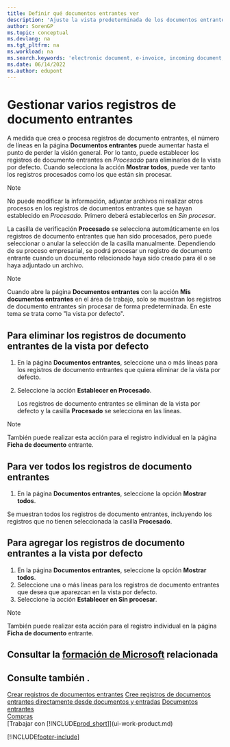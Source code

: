```yaml
---
title: Definir qué documentos entrantes ver
description: 'Ajuste la vista predeterminada de los documentos entrantes, como facturas electrónicas, para mejorar el resumen de registros procesados y sin procesar.'
author: SorenGP
ms.topic: conceptual
ms.devlang: na
ms.tgt_pltfrm: na
ms.workload: na
ms.search.keywords: 'electronic document, e-invoice, incoming document, OCR, ecommerce, document exchange, import invoice'
ms.date: 06/14/2022
ms.author: edupont
---
```

# <a name="manage-many-incoming-document-records"></a><a name="manage-many-incoming-document-records"></a><a name="manage-many-incoming-document-records"></a>Gestionar varios registros de documento entrantes

A medida que crea o procesa registros de documento entrantes, el número de líneas en la página **Documentos entrantes** puede aumentar hasta el punto de perder la visión general. Por lo tanto, puede establecer los registros de documento entrantes en *Procesado* para eliminarlos de la vista por defecto. Cuando selecciona la acción **Mostrar todos**, puede ver tanto los registros procesados como los que están sin procesar.

> [!NOTE]  
> No puede modificar la información, adjuntar archivos ni realizar otros procesos en los registros de documentos entrantes que se hayan establecido en *Procesado*. Primero deberá establecerlos en *Sin procesar*.

La casilla de verificación **Procesado** se selecciona automáticamente en los registros de documento entrantes que han sido procesados, pero puede seleccionar o anular la selección de la casilla manualmente. Dependiendo de su proceso empresarial, se podrá procesar un registro de documento entrante cuando un documento relacionado haya sido creado para él o se haya adjuntado un archivo.

> [!NOTE]  
> Cuando abre la página **Documentos entrantes** con la acción **Mis documentos entrantes** en el área de trabajo, solo se muestran los registros de documento entrantes sin procesar de forma predeterminada. En este tema se trata como "la vista por defecto".

## <a name="to-remove-incoming-document-records-from-the-default-view"></a><a name="to-remove-incoming-document-records-from-the-default-view"></a><a name="to-remove-incoming-document-records-from-the-default-view"></a>Para eliminar los registros de documento entrantes de la vista por defecto

1. En la página **Documentos entrantes**, seleccione una o más líneas para los registros de documento entrantes que quiera eliminar de la vista por defecto.
2. Seleccione la acción **Establecer en Procesado**.

    Los registros de documento entrantes se eliminan de la vista por defecto y la casilla **Procesado** se selecciona en las líneas.

> [!NOTE]  
> También puede realizar esta acción para el registro individual en la página **Ficha de documento** entrante.

## <a name="to-view-all-incoming-document-records"></a><a name="to-view-all-incoming-document-records"></a><a name="to-view-all-incoming-document-records"></a>Para ver todos los registros de documento entrantes

1. En la página **Documentos entrantes**, seleccione la opción **Mostrar todos**.

Se muestran todos los registros de documento entrantes, incluyendo los registros que no tienen seleccionada la casilla **Procesado**.

## <a name="to-add-incoming-document-records-to-the-default-view"></a><a name="to-add-incoming-document-records-to-the-default-view"></a><a name="to-add-incoming-document-records-to-the-default-view"></a>Para agregar los registros de documento entrantes a la vista por defecto

1. En la página **Documentos entrantes**, seleccione la opción **Mostrar todos**.
2. Seleccione una o más líneas para los registros de documento entrantes que desea que aparezcan en la vista por defecto.
3. Seleccione la acción **Establecer en Sin procesar**.  

> [!NOTE]  
> También puede realizar esta acción para el registro individual en la página **Ficha de documento** entrante.

## <a name="see-related-microsoft-training"></a><a name="see-related-microsoft-training"></a><a name="see-related-microsoft-training"></a>Consultar la [formación de Microsoft](/training/modules/incoming-documents-dynamics-365-business-central/) relacionada

## <a name="see-also"></a><a name="see-also"></a><a name="see-also"></a>Consulte también .
  
[Crear registros de documentos entrantes](across-how-create-income-document-records.md)
[Cree registros de documentos entrantes directamente desde documentos y entradas](across-how-connect-disconnect-income-document-records.md)
[Documentos entrantes](across-income-documents.md)  
[Compras](purchasing-manage-purchasing.md)  
[Trabajar con [!INCLUDE[prod_short](includes/prod_short.md)]](ui-work-product.md)


[!INCLUDE[footer-include](includes/footer-banner.md)]
